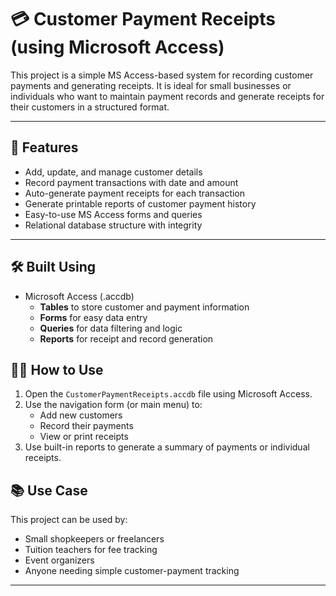 
# 💳 Customer Payment Receipts (using Microsoft Access)

This project is a simple MS Access-based system for recording customer payments and generating receipts. It is ideal for small businesses or individuals who want to maintain payment records and generate receipts for their customers in a structured format.

---

## 📌 Features

- Add, update, and manage customer details  
- Record payment transactions with date and amount  
- Auto-generate payment receipts for each transaction  
- Generate printable reports of customer payment history  
- Easy-to-use MS Access forms and queries  
- Relational database structure with integrity

---

## 🛠️ Built Using

- Microsoft Access (.accdb)
  - **Tables** to store customer and payment information  
  - **Forms** for easy data entry  
  - **Queries** for data filtering and logic  
  - **Reports** for receipt and record generation



## 🧑‍💻 How to Use

1. Open the `CustomerPaymentReceipts.accdb` file using Microsoft Access.
2. Use the navigation form (or main menu) to:
   - Add new customers  
   - Record their payments  
   - View or print receipts
3. Use built-in reports to generate a summary of payments or individual receipts.


## 📚 Use Case

This project can be used by:
- Small shopkeepers or freelancers
- Tuition teachers for fee tracking
- Event organizers
- Anyone needing simple customer-payment tracking

---






